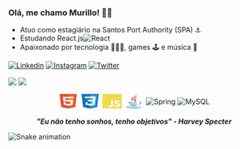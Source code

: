 ### Olá, me chamo Murillo! 👋🏽

- Atuo como estagiário na Santos Port Authority (SPA) ⚓
- Estudando React.js<img alt="React" height="18" width="30" src="https://cdn.jsdelivr.net/gh/devicons/devicon/icons/react/react-original.svg" />
- Apaixonado por tecnologia 👨🏾‍💻, games 🕹️ e música 🎼

[![Linkedin](https://img.shields.io/badge/LinkedIn-0077B5?style=for-the-badge&logo=linkedin&logoColor=white)](https://br.linkedin.com/in/murillo-nonato-silva-163a05188/es?trk=people-guest_people_search-card&original_referer=https%3A%2F%2Fwww.google.com%2F)
[![Instagram](https://img.shields.io/badge/Instagram-E4405F?style=for-the-badge&logo=instagram&logoColor=white)](https://www.instagram.com/murillo_n.s/)
[![Twitter](https://img.shields.io/badge/Twitter-1DA1F2?style=for-the-badge&logo=twitter&logoColor=white)](https://twitter.com/MurilloSlv)

<div>
  <img height="180em"  align="center" src="https://github-readme-stats.vercel.app/api/top-langs/?username=MurilloNS&layout=compact&langs_count=7&theme=tokyonight"/>

  <img height="180em"   align="center" src="https://github-readme-stats.vercel.app/api?username=MurilloNS&show_icons=true&theme=tokyonight&include_all_commits=true&count_private=true"/>
</div></br>

<div align="center">
  <img align="center" alt="HTML" height="30" width="40" src="https://raw.githubusercontent.com/devicons/devicon/master/icons/html5/html5-original.svg">
  <img align="center" alt="CSS" height="30" width="40" src="https://raw.githubusercontent.com/devicons/devicon/master/icons/css3/css3-original.svg">
  <img align="center" alt="JavaScript" height="30" width="40" src="https://raw.githubusercontent.com/devicons/devicon/master/icons/javascript/javascript-plain.svg">
  <img align="center" alt="Java" height="30" width="40" src="https://raw.githubusercontent.com/devicons/devicon/master/icons/java/java-original.svg">
  <img align="center" alt="Spring" height="30" width="40" src="https://cdn.jsdelivr.net/gh/devicons/devicon/icons/spring/spring-original.svg">
  <img align="center" alt="MySQL" height="30" width="40" src="https://cdn.jsdelivr.net/gh/devicons/devicon/icons/mysql/mysql-original.svg">
</div><br/>
<div align="center">
  <i><b>"Eu não tenho sonhos, tenho objetivos" - Harvey Specter</b></i>
</div>

![Snake animation](https://github.com/MurilloNS/MurilloNS/blob/output/github-contribution-grid-snake.svg)
